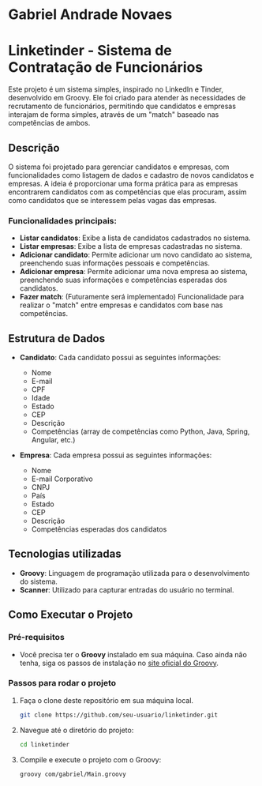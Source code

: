# Gabriel Andrade Novaes

# Linketinder - Sistema de Contratação de Funcionários

Este projeto é um sistema simples, inspirado no LinkedIn e Tinder, desenvolvido em Groovy. Ele foi criado para atender às necessidades de recrutamento de funcionários, permitindo que candidatos e empresas interajam de forma simples, através de um "match" baseado nas competências de ambos.

## Descrição

O sistema foi projetado para gerenciar candidatos e empresas, com funcionalidades como listagem de dados e cadastro de novos candidatos e empresas. A ideia é proporcionar uma forma prática para as empresas encontrarem candidatos com as competências que elas procuram, assim como candidatos que se interessem pelas vagas das empresas.

### Funcionalidades principais:
- **Listar candidatos**: Exibe a lista de candidatos cadastrados no sistema.
- **Listar empresas**: Exibe a lista de empresas cadastradas no sistema.
- **Adicionar candidato**: Permite adicionar um novo candidato ao sistema, preenchendo suas informações pessoais e competências.
- **Adicionar empresa**: Permite adicionar uma nova empresa ao sistema, preenchendo suas informações e competências esperadas dos candidatos.
- **Fazer match**: (Futuramente será implementado) Funcionalidade para realizar o "match" entre empresas e candidatos com base nas competências.

## Estrutura de Dados

- **Candidato**: Cada candidato possui as seguintes informações:
  - Nome
  - E-mail
  - CPF
  - Idade
  - Estado
  - CEP
  - Descrição
  - Competências (array de competências como Python, Java, Spring, Angular, etc.)

- **Empresa**: Cada empresa possui as seguintes informações:
  - Nome
  - E-mail Corporativo
  - CNPJ
  - País
  - Estado
  - CEP
  - Descrição
  - Competências esperadas dos candidatos

## Tecnologias utilizadas
- **Groovy**: Linguagem de programação utilizada para o desenvolvimento do sistema.
- **Scanner**: Utilizado para capturar entradas do usuário no terminal.

## Como Executar o Projeto

### Pré-requisitos
- Você precisa ter o **Groovy** instalado em sua máquina. Caso ainda não tenha, siga os passos de instalação no [site oficial do Groovy](https://groovy-lang.org/download.html).

### Passos para rodar o projeto
1. Faça o clone deste repositório em sua máquina local.
   ```bash
   git clone https://github.com/seu-usuario/linketinder.git
2. Navegue até o diretório do projeto:
   ```bash
   cd linketinder
3. Compile e execute o projeto com o Groovy:
   ```bash
   groovy com/gabriel/Main.groovy

